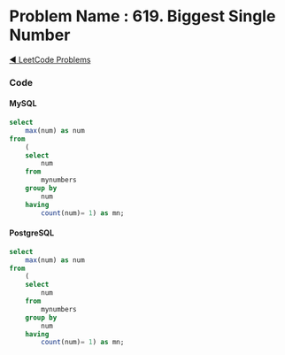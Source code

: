# Problem Name : 619. Biggest Single Number

[:arrow_backward: LeetCode Problems](../README.md)

### Code

#### MySQL

```sql
select
	max(num) as num
from
	(
	select
		num
	from
		mynumbers
	group by
		num
	having
		count(num)= 1) as mn;
```

#### PostgreSQL

```sql
select
	max(num) as num
from
	(
	select
		num
	from
		mynumbers
	group by
		num
	having
		count(num)= 1) as mn;
```